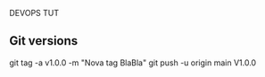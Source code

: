DEVOPS TUT






## Git versions 

git tag -a v1.0.0 -m "Nova tag BlaBla"
git push -u origin main V1.0.0
